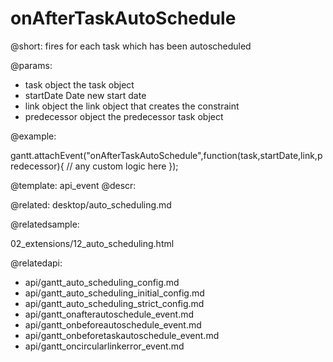 onAfterTaskAutoSchedule
=============

@short:
	fires for each task which has been autoscheduled

@params:
- task					object					the task object
- startDate				Date					new start date
- link					object					the link object that creates the constraint 
- predecessor			object					the predecessor task object


@example:

gantt.attachEvent("onAfterTaskAutoSchedule",function(task,startDate,link,predecessor){
    // any custom logic here
});

@template:	api_event
@descr:


@related:
desktop/auto_scheduling.md

@relatedsample:

02_extensions/12_auto_scheduling.html

@relatedapi:

- api/gantt_auto_scheduling_config.md
- api/gantt_auto_scheduling_initial_config.md
- api/gantt_auto_scheduling_strict_config.md
- api/gantt_onafterautoschedule_event.md
- api/gantt_onbeforeautoschedule_event.md
- api/gantt_onbeforetaskautoschedule_event.md
- api/gantt_oncircularlinkerror_event.md